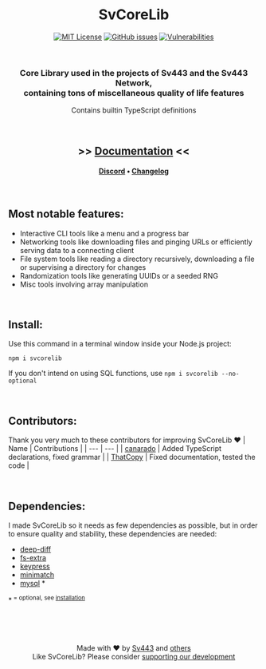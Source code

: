 <div align="center" style="text-align:center;">

# SvCoreLib
[![MIT License](https://img.shields.io/npm/l/svcorelib)](https://sv443.net/LICENSE) [![GitHub issues](https://img.shields.io/github/issues/Sv443-Network/SvCoreLib)](https://github.com/Sv443-Network/SvCoreLib/issues) [![Vulnerabilities](https://img.shields.io/snyk/vulnerabilities/npm/svcorelib)](https://snyk.io/)

<br>

### Core Library used in the projects of Sv443 and the Sv443 Network,<br>containing tons of miscellaneous quality of life features
Contains builtin TypeScript definitions

<br>

## >> [Documentation](./docs.md#readme) <<
#### [Discord](https://dc.sv443.net) • [Changelog](./changelog.md#readme)

</div>

<br>

## Most notable features:
- Interactive CLI tools like a menu and a progress bar
- Networking tools like downloading files and pinging URLs or efficiently serving data to a connecting client
- File system tools like reading a directory recursively, downloading a file or supervising a directory for changes
- Randomization tools like generating UUIDs or a seeded RNG
- Misc tools involving array manipulation

<br>

## Install:
Use this command in a terminal window inside your Node.js project:
```
npm i svcorelib
```

If you don't intend on using SQL functions, use `npm i svcorelib --no-optional`

<br>

## Contributors:
Thank you very much to these contributors for improving SvCoreLib ❤️
| Name | Contributions |
| --- | --- |
| [canarado](https://github.com/canarado) | Added TypeScript declarations, fixed grammar |
| [ThatCopy](https://github.com/ThatCopy) | Fixed documentation, tested the code |

<br>

## Dependencies:
I made SvCoreLib so it needs as few dependencies as possible, but in order to ensure quality and stability, these dependencies are needed:
- [deep-diff](https://npmjs.com/package/deep-diff)
- [fs-extra](https://npmjs.com/package/fs-extra)
- [keypress](https://npmjs.com/package/keypress)
- [minimatch](https://npmjs.com/package/minimatch)
- [mysql](https://npmjs.com/package/mysql) *

\*<sup> = optional, see [installation](#install)</sup>

<br><br><br>

<div align="center" style="text-align:center">

Made with ❤️ by [Sv443](https://github.com/Sv443) and [others](https://github.com/Sv443-Network/SvCoreLib/graphs/contributors)  
Like SvCoreLib? Please consider [supporting our development](https://github.com/sponsors/Sv443)

</div>
